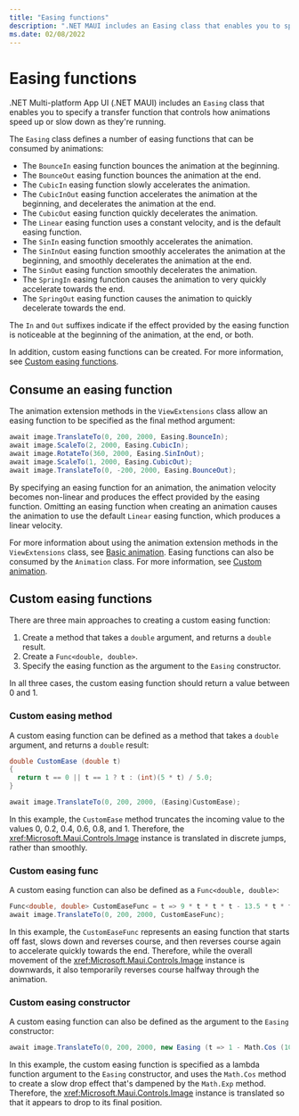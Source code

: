 ```yaml
---
title: "Easing functions"
description: ".NET MAUI includes an Easing class that enables you to specify a transfer function that controls how animations speed up or slow down as they're running."
ms.date: 02/08/2022
---
```


# Easing functions

.NET Multi-platform App UI (.NET MAUI) includes an `Easing` class that enables you to specify a transfer function that controls how animations speed up or slow down as they're running.

The `Easing` class defines a number of easing functions that can be consumed by animations:

- The `BounceIn` easing function bounces the animation at the beginning.
- The `BounceOut` easing function bounces the animation at the end.
- The `CubicIn` easing function slowly accelerates the animation.
- The `CubicInOut` easing function accelerates the animation at the beginning, and decelerates the animation at the end.
- The `CubicOut` easing function quickly decelerates the animation.
- The `Linear` easing function uses a constant velocity, and is the default easing function.
- The `SinIn` easing function smoothly accelerates the animation.
- The `SinInOut` easing function smoothly accelerates the animation at the beginning, and smoothly decelerates the animation at the end.
- The `SinOut` easing function smoothly decelerates the animation.
- The `SpringIn` easing function causes the animation to very quickly accelerate towards the end.
- The `SpringOut` easing function causes the animation to quickly decelerate towards the end.

The `In` and `Out` suffixes indicate if the effect provided by the easing function is noticeable at the beginning of the animation, at the end, or both.

In addition, custom easing functions can be created. For more information, see [Custom easing functions](#custom-easing-functions).

## Consume an easing function

The animation extension methods in the `ViewExtensions` class allow an easing function to be specified as the final method argument:

```csharp
await image.TranslateTo(0, 200, 2000, Easing.BounceIn);
await image.ScaleTo(2, 2000, Easing.CubicIn);
await image.RotateTo(360, 2000, Easing.SinInOut);
await image.ScaleTo(1, 2000, Easing.CubicOut);
await image.TranslateTo(0, -200, 2000, Easing.BounceOut);
```

By specifying an easing function for an animation, the animation velocity becomes non-linear and produces the effect provided by the easing function. Omitting an easing function when creating an animation causes the animation to use the default `Linear` easing function, which produces a linear velocity.

For more information about using the animation extension methods in the `ViewExtensions` class, see [Basic animation](basic.md). Easing functions can also be consumed by the `Animation` class. For more information, see [Custom animation](custom.md).

## Custom easing functions

There are three main approaches to creating a custom easing function:

1. Create a method that takes a `double` argument, and returns a `double` result.
1. Create a `Func<double, double>`.
1. Specify the easing function as the argument to the `Easing` constructor.

In all three cases, the custom easing function should return a value between 0 and 1.

### Custom easing method

A custom easing function can be defined as a method that takes a `double` argument, and returns a `double` result:

```csharp
double CustomEase (double t)
{
  return t == 0 || t == 1 ? t : (int)(5 * t) / 5.0;
}

await image.TranslateTo(0, 200, 2000, (Easing)CustomEase);
```

In this example, the `CustomEase` method truncates the incoming value to the values 0, 0.2, 0.4, 0.6, 0.8, and 1. Therefore, the <xref:Microsoft.Maui.Controls.Image> instance is translated in discrete jumps, rather than smoothly.

### Custom easing func

A custom easing function can also be defined as a `Func<double, double>`:

```csharp
Func<double, double> CustomEaseFunc = t => 9 * t * t * t - 13.5 * t * t + 5.5 * t;
await image.TranslateTo(0, 200, 2000, CustomEaseFunc);
```

In this example, the `CustomEaseFunc` represents an easing function that starts off fast, slows down and reverses course, and then reverses course again to accelerate quickly towards the end. Therefore, while the overall movement of the <xref:Microsoft.Maui.Controls.Image> instance is downwards, it also temporarily reverses course halfway through the animation.

### Custom easing constructor

A custom easing function can also be defined as the argument to the `Easing` constructor:

```csharp
await image.TranslateTo(0, 200, 2000, new Easing (t => 1 - Math.Cos (10 * Math.PI * t) * Math.Exp (-5 * t)));
```

In this example, the custom easing function is specified as a lambda function argument to the `Easing` constructor, and uses the `Math.Cos` method to create a slow drop effect that's dampened by the `Math.Exp` method. Therefore, the <xref:Microsoft.Maui.Controls.Image> instance is translated so that it appears to drop to its final position.
